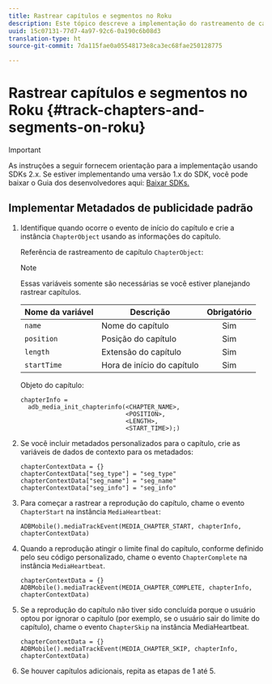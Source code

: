 ```yaml
---
title: Rastrear capítulos e segmentos no Roku
description: Este tópico descreve a implementação do rastreamento de capítulo e segmento usando o SDK do Media no Roku.
uuid: 15c07131-77d7-4a97-92c6-0a190c6b08d3
translation-type: ht
source-git-commit: 7da115fae0a05548173e8ca3ec68fae250128775

---
```



# Rastrear capítulos e segmentos no Roku {#track-chapters-and-segments-on-roku}

>[!IMPORTANT]
>
>As instruções a seguir fornecem orientação para a implementação usando SDKs 2.x. Se estiver implementando uma versão 1.x do SDK, você pode baixar o Guia dos desenvolvedores aqui: [Baixar SDKs.](/help/sdk-implement/download-sdks.md)

## Implementar Metadados de publicidade padrão

1. Identifique quando ocorre o evento de início do capítulo e crie a instância `ChapterObject` usando as informações do capítulo.

   Referência de rastreamento de capítulo `ChapterObject`:

   >[!NOTE]
   >
   >Essas variáveis somente são necessárias se você estiver planejando rastrear capítulos.

   | Nome da variável | Descrição | Obrigatório |
   | --- | --- | :---: |
   | `name` | Nome do capítulo | Sim |
   | `position` | Posição do capítulo | Sim |
   | `length` | Extensão do capítulo | Sim |
   | `startTime` | Hora de início do capítulo | Sim |

   Objeto do capítulo:

   ```
   chapterInfo =  
     adb_media_init_chapterinfo(<CHAPTER_NAME>,  
                                <POSITION>,  
                                <LENGTH>,  
                                <START_TIME>);)
   ```

1. Se você incluir metadados personalizados para o capítulo, crie as variáveis de dados de contexto para os metadados:

   ```
   chapterContextData = {} 
   chapterContextData["seg_type"] = "seg_type" 
   chapterContextData["seg_name"] = "seg_name" 
   chapterContextData["seg_info"] = "seg_info"
   ```

1. Para começar a rastrear a reprodução do capítulo, chame o evento `ChapterStart` na instância `MediaHeartbeat`:

   ```
   ADBMobile().mediaTrackEvent(MEDIA_CHAPTER_START, chapterInfo, chapterContextData)
   ```

1. Quando a reprodução atingir o limite final do capítulo, conforme definido pelo seu código personalizado, chame o evento `ChapterComplete` na instância `MediaHeartbeat`.

   ```
   chapterContextData = {} 
   ADBMobile().mediaTrackEvent(MEDIA_CHAPTER_COMPLETE, chapterInfo, chapterContextData)
   ```

1. Se a reprodução do capítulo não tiver sido concluída porque o usuário optou por ignorar o capítulo (por exemplo, se o usuário sair do limite do capítulo), chame o evento `ChapterSkip` na instância MediaHeartbeat.

   ```
   chapterContextData = {} 
   ADBMobile().mediaTrackEvent(MEDIA_CHAPTER_SKIP, chapterInfo, chapterContextData)
   ```

1. Se houver capítulos adicionais, repita as etapas de 1 até 5.

